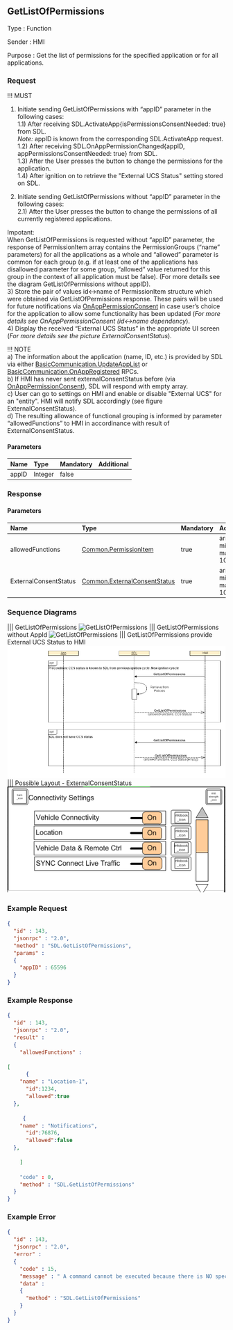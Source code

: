 ## GetListOfPermissions

Type
: Function

Sender
: HMI

Purpose
: Get the list of permissions for the specified application or for all applications.

### Request
!!! MUST  
1) Initiate sending GetListOfPermissions with “appID” parameter in the following cases:   
1.1) After receiving SDL.ActivateApp{isPermissionsConsentNeeded: true} from SDL.  
_Note:_ appID is known from the corresponding SDL.ActivateApp request.  
1.2) After receiving SDL.OnAppPermissionChanged{appID, appPermissionsConsentNeeded: true} from SDL.  
1.3) After the User presses the button to change the permissions for the application.  
1.4) After ignition on to retrieve the "External UCS Status" setting stored on SDL.  

2) Initiate sending GetListOfPermissions without “appID” parameter in the following cases:  
2.1) After the User presses the button to change the permissions of all currently registered applications.  

Impotant:  
When GetListOfPermissions is requested without “appID” parameter, the response of PermissionItem array contains the PermissionGroups (“name” parameters) for all the applications as a whole and “allowed” parameter is common for each group (e.g. if at least one of the applications has disallowed parameter for some group, “allowed” value returned for this group in the context of all application must be false). (For more details see the diagram GetListOfPermissions without appID).  
3) Store the pair of values id<->name of PermissionItem structure which were obtained via GetListOfPermissions response. These pairs will be used for future notifications via [OnAppPermissionConsent](https://github.com/smartdevicelink/sdl_hmi_integration_guidelines/blob/master/docs/SDL/OnAppPermissionConsent/index.md) in case user’s choice for the application to allow some functionality has been updated (_For more details see OnAppPermissionConsent (id<->name dependency_).  
4) Display the received “External UCS Status” in the appropriate UI screen (_For more details see the picture ExternalConsentStatus_).

!!! NOTE  
a) The information about the application (name, ID, etc.) is provided by SDL via either [BasicCommunication.UpdateAppList](https://github.com/smartdevicelink/sdl_hmi_integration_guidelines/blob/master/docs/BasicCommunication/UpdateAppList/index.md) or [BasicCommunication.OnAppRegistered](https://github.com/smartdevicelink/sdl_hmi_integration_guidelines/blob/master/docs/BasicCommunication/OnAppRegistered/index.md) RPCs.  
b) If HMI has never sent externalConsentStatus before (via [OnAppPermissionConsent](https://github.com/smartdevicelink/sdl_hmi_integration_guidelines/blob/master/docs/SDL/OnAppPermissionConsent/index.md)), SDL will respond with empty array.  
c) User can go to settings on HMI and enable or disable "External UCS" for an "entity". HMI will notify SDL accordingly (see figure ExternalConsentStatus).  
d) The resulting allowance of functional grouping is informed by parameter “allowedFunctions” to HMI in accordinance with result of ExternalConsentStatus.
#### Parameters

|Name|Type|Mandatory|Additional|
|:---|:---|:--------|:---------|
|appID|Integer|false||

### Response

#### Parameters

|Name|Type|Mandatory|Additional|
|:---|:---|:--------|:---------|
|allowedFunctions|[Common.PermissionItem](../../common/structs/#permissionitem)|true|array: true<br>minsize: 0<br>maxsize: 100|
|ExternalConsentStatus|[Common.ExternalConsentStatus](../../common/structs/#ExternalConsentStatus)|true|array: true<br>minsize: 0<br>maxsize: 100|
### Sequence Diagrams
|||
GetListOfPermissions
![GetListOfPermissions](./assets/GetListOfPermissions.jpg)
|||
GetListOfPermissions without AppId
![GetListOfPermissions](./assets/GetListOfPermissionsNoId.jpg)
||| 
GetListOfPermissions provide  External UCS Status to HMI
![GetListOfPermissions](./assets/GetListOfPermissionsInformingHMI.png)
|||
Possible Layout - ExternalConsentStatus  
![GetListOfPermissions](./assets/PossibleLayoutExternalConsentStatus.png)

### Example Request

```json
{
  "id" : 143,
  "jsonrpc" : "2.0",
  "method" : "SDL.GetListOfPermissions",
  "params" :
  {
    "appID" : 65596
  }
}
```
### Example Response

```json
{
  "id" : 143,
  "jsonrpc" : "2.0",
  "result" :
  {
    "allowedFunctions" :

[
      {
    "name" : "Location-1",
      "id":1234,
      "allowed":true
  },

     {
    "name" : "Notifications",
      "id":76876,
      "allowed":false
  },

    ]

    "code" : 0,
    "method" : "SDL.GetListOfPermissions"
  }
}
```

### Example Error

```json
{
  "id" : 143,
  "jsonrpc" : "2.0",
  "error" :
  {
    "code" : 15,
    "message" : " A command cannot be executed because there is NO specified         with appID application registered ",
    "data" :
    {
      "method" : "SDL.GetListOfPermissions"
    }
  }
}
```
